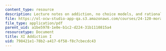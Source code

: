 ```yaml
---
content_type: resource
description: Lecture notes on addiction, no choice models, and rational choice models.
file: https://ol-ocw-studio-app-qa.s3.amazonaws.com/courses/24-120-moral-psychology-spring-2009/798421e178b2a4176f58f8c7cbecdc43_MIT24_120s09_lec11.pdf
file_type: application/pdf
parent_uid: a1be5978-1e0e-b1c2-d224-31b1110815a4
resourcetype: Document
title: XI Addiction I
uid: 798421e1-78b2-a417-6f58-f8c7cbecdc43
---
```

